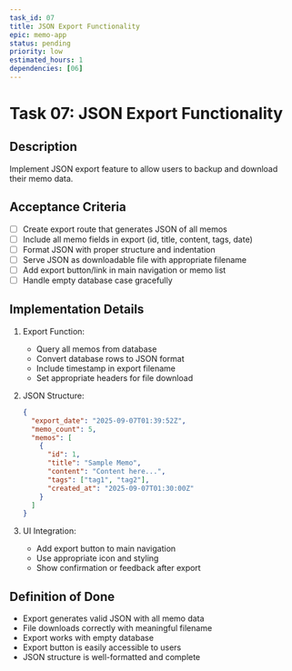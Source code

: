 ```yaml
---
task_id: 07
title: JSON Export Functionality
epic: memo-app
status: pending
priority: low
estimated_hours: 1
dependencies: [06]
---
```


# Task 07: JSON Export Functionality

## Description
Implement JSON export feature to allow users to backup and download their memo data.

## Acceptance Criteria
- [ ] Create export route that generates JSON of all memos
- [ ] Include all memo fields in export (id, title, content, tags, date)
- [ ] Format JSON with proper structure and indentation
- [ ] Serve JSON as downloadable file with appropriate filename
- [ ] Add export button/link in main navigation or memo list
- [ ] Handle empty database case gracefully

## Implementation Details
1. Export Function:
   - Query all memos from database
   - Convert database rows to JSON format
   - Include timestamp in export filename
   - Set appropriate headers for file download

2. JSON Structure:
   ```json
   {
     "export_date": "2025-09-07T01:39:52Z",
     "memo_count": 5,
     "memos": [
       {
         "id": 1,
         "title": "Sample Memo",
         "content": "Content here...",
         "tags": ["tag1", "tag2"],
         "created_at": "2025-09-07T01:30:00Z"
       }
     ]
   }
   ```

3. UI Integration:
   - Add export button to main navigation
   - Use appropriate icon and styling
   - Show confirmation or feedback after export

## Definition of Done
- Export generates valid JSON with all memo data
- File downloads correctly with meaningful filename
- Export works with empty database
- Export button is easily accessible to users
- JSON structure is well-formatted and complete